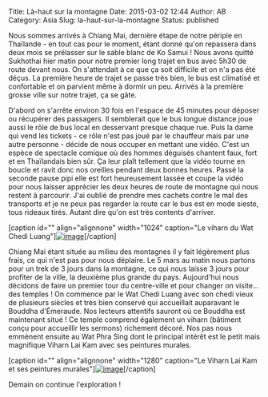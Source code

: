 Title: Là-haut sur la montagne
Date: 2015-03-02 12:44
Author: AB
Category: Asia
Slug: la-haut-sur-la-montagne
Status: published

Nous sommes arrivés à Chiang Mai, dernière étape de notre périple en
Thaïlande - en tout cas pour le moment, étant donné qu'on repassera dans
deux mois se prélasser sur le sable blanc de Ko Samui ! Nous avons
quitté Sukhothai hier matin pour notre premier long trajet en bus avec
5h30 de route devant nous. On s'attendait à ce que ça soit difficile et
on n'a pas été déçus. La première heure de trajet se passe très bien, le
bus est climatisé et confortable et on parvient même à dormir un peu.
Arrivés à la première grosse ville sur notre trajet, ça se gâte.

<!-- PELICAN_END_SUMMARY -->

D'abord on s'arrête environ 30 fois en l'espace de 45 minutes pour
déposer ou récupérer des passagers. Il semblerait que le bus longue
distance joue aussi le rôle de bus local en desservant presque chaque
rue. Puis la dame qui vend les tickets - ce rôle n'est pas joué par le
chauffeur mais par une autre personne - décide de nous occuper en
mettant une vidéo. C'est un espèce de spectacle comique où des hommes
déguisés chantent faux, fort et en Thaïlandais bien sûr. Ça leur plaît
tellement que la vidéo tourne en boucle et ravit donc nos oreilles
pendant deux bonnes heures. Passé la seconde pause pipi elle est fort
heureusement lassée et coupe la vidéo pour nous laisser apprécier les
deux heures de route de montagne qui nous restent à parcourir. J'ai
oublié de prendre mes cachets contre le mal des transports et je ne peux
pas regarder la route car le bus est en mode sieste, tous rideaux tirés.
Autant dire qu'on est très contents d'arriver.

[caption id="" align="alignnone" width="1024" caption="Le viharn du Wat
Chedi
Luang"][![image](https://astridetjdenasie.files.wordpress.com/2015/03/wpid-sam_3333.jpg?w=1024 "Wat Chedi Luang")](https://astridetjdenasie.files.wordpress.com/2015/03/wpid-sam_3333.jpg)[/caption]

Chiang Mai étant située au milieu des montagnes il y fait légèrement
plus frais, ce qui n'est pas pour nous déplaire. Le 5 mars au matin nous
partons pour un trek de 3 jours dans la montagne, ce qui nous laisse 3
jours pour profiter de la ville, la deuxième plus grande du pays.
Aujourd'hui nous décidons de faire un premier tour du centre-ville et
pour changer on visite... des temples ! On commence par le Wat Chedi
Luang avec son chedi vieux de plusieurs siècles et très bien conservé
qui accueillait auparavant le Bouddha d'Émeraude. Nos lecteurs attentifs
sauront où ce Bouddha est maintenant situé ! Ce temple comprend
également un viharn (bâtiment conçu pour accueillir les sermons)
richement décoré. Nos pas nous emmènent ensuite au Wat Phra Sing dont le
principal intérêt est le petit mais magnifique Viharn Lai Kam avec ses
peintures murales.

[caption id="" align="alignnone" width="1280" caption="Le Viharn Lai Kam
et ses peintures
murales"][![image](https://astridetjdenasie.files.wordpress.com/2015/03/wpid-2015-03-02_18-36-57.jpg?w=1280 "Wat Phra Singh")](https://astridetjdenasie.files.wordpress.com/2015/03/wpid-2015-03-02_18-36-57.jpg)[/caption]

Demain on continue l'exploration !


